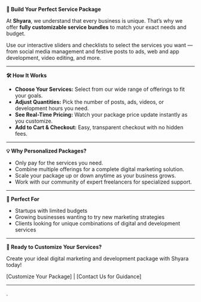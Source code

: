 **🎨 Build Your Perfect Service Package**

At **Shyara**, we understand that every business is unique. That’s why we offer **fully customizable service bundles** to match your exact needs and budget.

Use our interactive sliders and checklists to select the services you want — from social media management and festive posts to ads, web and app development, video editing, and more.

---

**🛠 How It Works**

* **Choose Your Services:** Select from our wide range of offerings to fit your goals.  
* **Adjust Quantities:** Pick the number of posts, ads, videos, or development hours you need.  
* **See Real-Time Pricing:** Watch your package price update instantly as you customize.  
* **Add to Cart & Checkout:** Easy, transparent checkout with no hidden fees.

---

**💡 Why Personalized Packages?**

* Only pay for the services you need.  
* Combine multiple offerings for a complete digital marketing solution.  
* Scale your package up or down anytime as your business grows.  
* Work with our community of expert freelancers for specialized support.

---

**🌟 Perfect For**

* Startups with limited budgets  
* Growing businesses wanting to try new marketing strategies  
* Clients looking for unique combinations of digital and development services

---

**🚀 Ready to Customize Your Services?**

Create your ideal digital marketing and development package with Shyara today\!

\[Customize Your Package\] | \[Contact Us for Guidance\]

---

.  
